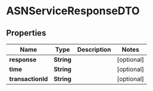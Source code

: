 # ASNServiceResponseDTO

## Properties
Name | Type | Description | Notes
------------ | ------------- | ------------- | -------------
**response** | **String** |  |  [optional]
**time** | **String** |  |  [optional]
**transactionId** | **String** |  |  [optional]
